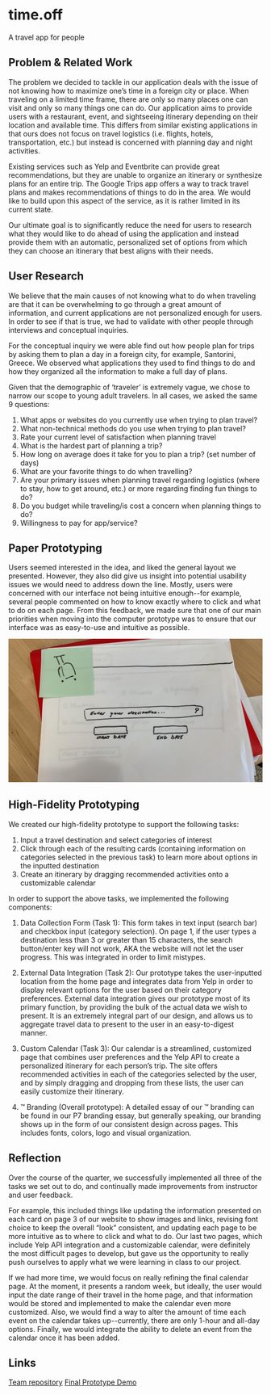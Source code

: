 # time.off
A travel app for people

## Problem & Related Work
The problem we decided to tackle in our application deals with the issue of not knowing how to maximize one’s time in a foreign city or place. When traveling on a limited time frame, there are only so many places one can visit and only so many things one can do. Our application aims to provide users with a restaurant, event, and sightseeing itinerary depending on their location and available time. This differs from similar existing applications in that ours does not focus on travel logistics (i.e. flights, hotels, transportation, etc.) but instead is concerned with planning day and night activities.

Existing services such as Yelp and Eventbrite can provide great recommendations, but they are unable to organize an itinerary or synthesize plans for an entire trip. The Google Trips app offers a way to track travel plans and makes recommendations of things to do in the area. We would like to build upon this aspect of the service, as it is rather limited in its current state. 

Our ultimate goal is to significantly reduce the need for users to research what they would like to do ahead of using the application and instead provide them with an automatic, personalized set of options from which they can choose an itinerary that best aligns with their needs.

## User Research 
We believe that the main causes of not knowing what to do when traveling are that it can be overwhelming to go through a great amount of information, and current applications are not personalized enough for users. In order to see if that is true, we had to validate with other people through interviews and conceptual inquiries.

For the conceptual inquiry we were able find out how people plan for trips by asking them to plan a day in a foreign city, for example, Santorini, Greece. We observed what applications they used to find things to do and how they organized all the information to make a full day of plans.

Given that the demographic of ‘traveler’ is extremely vague, we chose to narrow our scope to young adult travelers. In all cases, we asked the same 9 questions:

1. What apps or websites do you currently use when trying to plan travel?
2. What  non-technical methods do you use when trying to plan travel?
3. Rate your current level of satisfaction when planning travel
4. What is the hardest part of planning a trip?
5. How long on average does it take for you to plan a trip? (set number of days)
6. What are your favorite things to do when travelling?
7. Are your primary issues when planning travel regarding logistics (where to stay, how to get around, etc.) or more regarding finding fun things to do?
8. Do you budget while traveling/is cost a concern when planning things to do?
9. Willingness to pay for app/service?

## Paper Prototyping

Users seemed interested in the idea, and liked the general layout we presented. However, they also did give us insight into potential usability issues we would need to address down the line. Mostly, users were concerned with our interface not being intuitive enough--for example, several people commented on how to know exactly where to click and what to do on each page. From this feedback, we made sure that one of our main priorities when moving into the computer prototype was to ensure that our interface was as easy-to-use and intuitive as possible.

![image1](/report_static/image1.jpg)

## High-Fidelity Prototyping
We created our high-fidelity prototype to support the following tasks:
1. Input a travel destination and select categories of interest
2. Click through each of the resulting cards (containing information on categories selected in the previous task) to learn more about options in the inputted destination
3. Create an itinerary by dragging recommended activities onto a customizable calendar

In order to support the above tasks, we implemented the following components:

1. Data Collection Form (Task 1): This form takes in text input (search bar) and checkbox input (category selection). On page 1, if the user types a destination less than 3 or greater than 15 characters, the search button/enter key will not work, AKA the website will not let the user progress. This was integrated in order to limit mistypes.

2. External Data Integration (Task 2): Our prototype takes the user-inputted location from the home page and integrates data from Yelp in order to display relevant options for the user based on their category preferences. External data integration gives our prototype most of its primary function, by providing the bulk of the actual data we wish to present. It is an extremely integral part of our design, and allows us to aggregate travel data to present to the user in an easy-to-digest manner.
3. Custom Calendar (Task 3): Our calendar is a streamlined, customized page that combines user preferences and the Yelp API to create a personalized itinerary for each person’s trip. The site offers recommended activities in each of the categories selected by the user, and by simply dragging and dropping from these lists, the user can easily customize their itinerary. 

4. ™ Branding (Overall prototype): A detailed essay of our ™ branding can be found in our P7 branding essay, but generally speaking, our branding shows up in the form of our consistent design across pages. This includes fonts, colors, logo and visual organization. 

## Reflection
Over the course of the quarter, we successfully implemented all three of the tasks we set out to do, and continually made improvements from instructor and user feedback. 

For example, this included things like updating the information presented on each card on page 3 of our website to show images and links, revising font choice to keep the overall “look” consistent, and updating each page to be more intuitive as to where to click and what to do. Our last two pages, which include Yelp API integration and a customizable calendar, were definitely the most difficult pages to develop, but gave us the opportunity to really push ourselves to apply what we were learning in class to our project.

If we had more time, we would focus on really refining the final calendar page. At the moment, it presents a random week, but ideally, the user would input the date range of their travel in the home page, and that information would be stored and implemented to make the calendar even more customized. Also, we would find a way to alter the amount of time each event on the calendar takes up--currently, there are only 1-hour and all-day options. Finally, we would integrate the ability to delete an event from the calendar once it has been added.

## Links

[Team repository](https://github.com/Team-Amble/time.off)
[Final Prototype Demo](https://youtu.be/374cqGKtul4)




